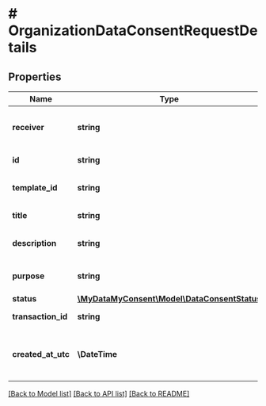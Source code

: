 # # OrganizationDataConsentRequestDetails

## Properties

Name | Type | Description | Notes
------------ | ------------- | ------------- | -------------
**receiver** | **string** | Name of request receiver organization. |
**id** | **string** | Consent request id |
**template_id** | **string** | Consent request template id | [optional]
**title** | **string** | Consent request title. |
**description** | **string** | Consent request description. |
**purpose** | **string** | Consent request purpose. | [optional]
**status** | [**\MyDataMyConsent\Model\DataConsentStatus**](DataConsentStatus.md) |  |
**transaction_id** | **string** | Transaction id | [optional]
**created_at_utc** | **\DateTime** | Request creation datetime in UTC timezone |

[[Back to Model list]](../../README.md#models) [[Back to API list]](../../README.md#endpoints) [[Back to README]](../../README.md)
